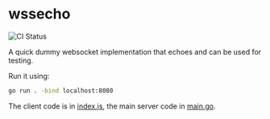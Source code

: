 # wssecho


![CI Status](https://github.com/tkw1536/wssecho/workflows/CI/badge.svg)

A quick dummy websocket implementation that echoes and can be used for testing.

Run it using:

```bash
go run . -bind localhost:8080
```

The client code is in [index.js](./index.js), the main server code in [main.go](./main.go).
